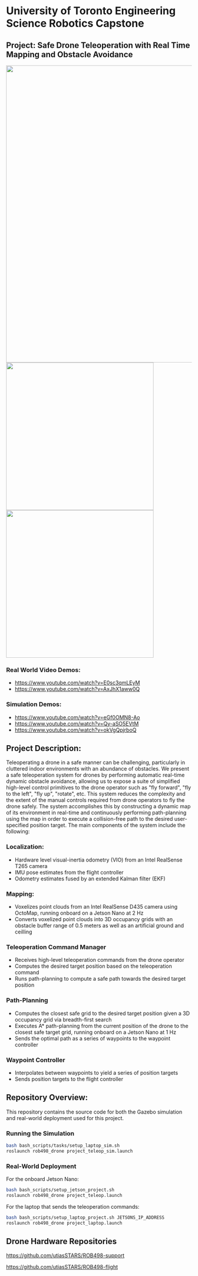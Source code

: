 # University of Toronto Engineering Science Robotics Capstone
## Project: Safe Drone Teleoperation with Real Time Mapping and Obstacle Avoidance 

<img src="https://github.com/JasonJZLiu/ROB498_Capstone/assets/34286328/f1101a9f-74a0-483b-9881-820a2edf474d" width="805"/>

<img src="https://github.com/JasonJZLiu/ROB498_Capstone/assets/34286328/81ec932b-2b7d-4c47-adf8-efb8a0404261" width="400"/>
<img src="https://github.com/JasonJZLiu/ROB498_Capstone/assets/34286328/e6133dd6-4254-423e-9e1f-5c4b39b1f420" width="400"/>

### Real World Video Demos:
- https://www.youtube.com/watch?v=E0sc3qmLEyM
- https://www.youtube.com/watch?v=AxJhX1aww0Q

### Simulation Demos:
- https://www.youtube.com/watch?v=eGf0OMN8-Ao
- https://www.youtube.com/watch?v=Qy-aSO5EVtM
- https://www.youtube.com/watch?v=okVgQpjrboQ

## Project Description:
Teleoperating a drone in a safe manner can be challenging, particularly in cluttered indoor environments with an abundance of obstacles. We present a safe teleoperation system for drones by performing automatic real-time dynamic obstacle avoidance, allowing us to expose a suite of simplified high-level control primitives to the drone operator such as "fly forward", "fly to the left", "fly up", "rotate", etc. This system reduces the complexity and the extent of the manual controls required from drone operators to fly the drone safely. The system accomplishes this by constructing a dynamic map of its environment in real-time and continuously performing path-planning using the map in order to execute a collision-free path to the desired user-specified position target. The main components of the system include the following:

### Localization: 
- Hardware level visual-inertia odometry (VIO) from an Intel RealSense T265 camera
- IMU pose estimates from the flight controller
- Odometry estimates fused by an extended Kalman filter (EKF)

### Mapping: 
- Voxelizes point clouds from an Intel RealSense D435 camera using OctoMap, running onboard on a Jetson Nano at 2 Hz
- Converts voxelized point clouds into 3D occupancy grids with an obstacle buffer range of 0.5 meters as well as an artificial ground and ceilling

### Teleoperation Command Manager
- Receives high-level teleoperation commands from the drone operator
- Computes the desired target position based on the teleoperation command
- Runs path-planning to compute a safe path towards the desired target position

### Path-Planning
- Computes the closest safe grid to the desired target position given a 3D occupancy grid via breadth-first search
- Executes A* path-planning from the current position of the drone to the closest safe target grid, running onboard on a Jetson Nano at 1 Hz
- Sends the optimal path as a series of waypoints to the waypoint controller

### Waypoint Controller
- Interpolates between waypoints to yield a series of position targets
- Sends position targets to the flight controller


## Repository Overview:
This repository contains the source code for both the Gazebo simulation and real-world deployment used for this project.

### Running the Simulation
```bash
bash bash_scripts/tasks/setup_laptop_sim.sh
roslaunch rob498_drone project_teleop_sim.launch
```

### Real-World Deployment
For the onboard Jetson Nano:
```bash
bash bash_scripts/setup_jetson_project.sh
roslaunch rob498_drone project_teleop.launch
```

For the laptop that sends the teleoperation commands:
```bash
bash bash_scripts/setup_laptop_project.sh JETSONS_IP_ADDRESS
roslaunch rob498_drone project_laptop.launch
```

## Drone Hardware Repositories
https://github.com/utiasSTARS/ROB498-support

https://github.com/utiasSTARS/ROB498-flight




